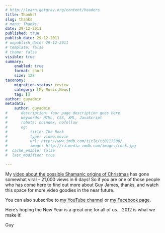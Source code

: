 ```yaml
---
# http://learn.getgrav.org/content/headers
title: Thanks!
slug: thanks
# menu: Thanks!
date: 29-12-2011
published: true
publish_date: 29-12-2011
# unpublish_date: 29-12-2011
# template: false
# theme: false
visible: true
summary:
    enabled: true
    format: short
    size: 128
taxonomy:
    migration-status: review
    category: [My Music,News]
    tag: []
author: guyadmin
metadata:
    author: guyadmin
#      description: Your page description goes here
#      keywords: HTML, CSS, XML, JavaScript
#      robots: noindex, nofollow
#      og:
#          title: The Rock
#          type: video.movie
#          url: http://www.imdb.com/title/tt0117500/
#          image: http://ia.media-imdb.com/images/rock.jpg
#  cache_enable: false
#  last_modified: true

---
```


My [video about the possible Shamanic origins of Christmas](http://guyjames.com/my-music/why-do-santas-reindeer-fly-a-video-by-guy-james/) has gone somewhat viral – 21,000 views in 6 days! So if you are one of those people who has come here to find out more about Guy James, thanks, and watch this space for more video goodies in the near future.

You can also subscribe to [my YouTube channel](http://www.youtube.com/user/yug23) or [my Facebook page](http://facebook.com/GuyJamesMusic).

Here’s hoping the New Year is a great one for all of us… 2012 is what we make it!

Guy